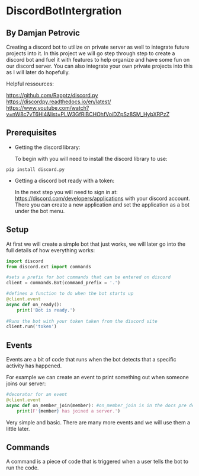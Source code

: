 # DiscordBotIntergration

## By Damjan Petrovic

Creating a discord bot to utilize on private server as well to integrate future projects into it. In this project we will go step through step to create a discord bot and fuel it with features to help organize and have some fun on our discord server. You can also integrate your own private projects into this as I will later do hopefully.

Helpful ressources:

https://github.com/Rapptz/discord.py
https://discordpy.readthedocs.io/en/latest/
https://www.youtube.com/watch?v=nW8c7vT6Hl4&list=PLW3GfRiBCHOhfVoiDZpSz8SM_HybXRPzZ

## Prerequisites

- Getting the discord library:

  To begin with you will need to install the discord library to use:

```
pip install discord.py
```

- Getting a discord bot ready with a token:

  In the next step you will need to sign in at: https://discord.com/developers/applications with your discord account. There you can create a new application and set the application as a bot under the bot menu.

## Setup

At first we will create a simple bot that just works, we will later go into the full details of how everything works:

```python
import discord
from discord.ext import commands

#sets a prefix for bot commands that can be entered on discord
client = commands.Bot(command_prefix = '.')

#defines a function to do when the bot starts up
@client.event
async def on_ready():
    print('Bot is ready.')
    
#Runs the bot with your token taken from the discord site
client.run('token')
```

## Events

Events are a bit of code that runs when the bot detects that a specific activity has happened.

For example we can create an event to print something out when someone joins our server:

```python
#decorator for an event
@client.event
async def on_member_join(member): #on_member_join is in the docs pre defined
    print(F'{member} has joined a server.')
```

Very simple and basic. There are many more events and we will use them a little later.

## Commands

A command is a piece of code that is triggered when a user tells the bot to run the code.
